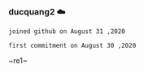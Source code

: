 ### ducquang2 ☁️

```
joined github on August 31 ,2020

first commitment on August 30 ,2020
```

~re1~

